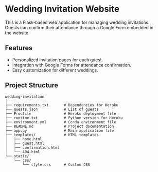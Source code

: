 # Wedding Invitation Website

This is a Flask-based web application for managing wedding invitations. Guests can confirm their attendance through a Google Form embedded in the website.

## Features
- Personalized invitation pages for each guest.
- Integration with Google Forms for attendance confirmation.
- Easy customization for different weddings.

## Project Structure
```
wedding-invitation
│
├── requirements.txt       # Dependencies for Heroku
├── guests.json            # List of guests
├── Procfile               # Heroku deployment file
├── runtime.txt            # Python version for Heroku
├── environment.yml        # Conda environment file
├── README.md              # Project documentation
├── app.py                 # Main application file
├── templates/             # HTML templates
│   ├── home.html
│   ├── guest.html
│   ├── confirmation.html
│   └── 404.html
└── static/
    └── css/
        └── style.css      # Custom CSS
```